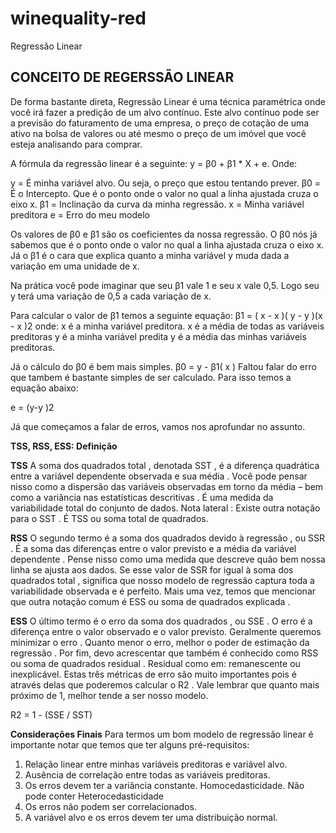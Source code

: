 # winequality-red
Regressão Linear

## **CONCEITO DE REGERSSÃO LINEAR**

De forma bastante direta, Regressão Linear é uma técnica paramétrica onde você irá fazer a predição de um alvo contínuo. 
Este alvo contínuo pode ser a previsão do faturamento de uma empresa, o preço de cotação de uma ativo na bolsa de valores ou até mesmo o preço de um imóvel que você esteja analisando para comprar. 

A fórmula da regressão linear é a seguinte:
y = β0 + β1 * X + e. Onde:

y = É minha variável alvo. Ou seja, o preço que estou tentando prever.
β0 = É o Intercepto. Que é o ponto onde o valor no qual a linha ajustada cruza o eixo x.
β1 = Inclinação da curva da minha regressão. 
x = Minha variável preditora
e = Erro do meu modelo

Os valores de β0 e β1 são os coeficientes da nossa regressão. O β0 nós já sabemos que é o ponto onde o valor no qual a linha ajustada cruza o eixo x. Já o β1 é o cara que explica quanto a minha variável y muda dada a variação em uma unidade de x. 

Na prática você pode imaginar que seu β1 vale 1 e seu x vale 0,5. Logo seu y terá uma variação de 0,5 a cada variação de x.

Para calcular o valor de β1  temos a seguinte equação:
β1 = ( x - x )( y - y )(x - x )2
onde:
x é a minha variável preditora.
x é a média de todas as variáveis preditoras
y é a minha variável predita
y é a média das minhas variáveis preditoras.

Já o cálculo do β0 é bem mais simples. 
β0 = y  - β1( x ) 
Faltou falar do erro que tambem é bastante simples de ser calculado. Para isso temos a equação abaixo: 

 e = (y-y )2

Já que começamos a falar de erros, vamos nos aprofundar no assunto.

**TSS, RSS, ESS: Definição**

**TSS**
A soma dos quadrados total , denotada SST , é a diferença quadrática entre a variável dependente observada e sua média . Você pode pensar nisso como a dispersão das variáveis ​​observadas em torno da média – bem como a variância nas estatísticas descritivas .
É uma medida da variabilidade total do conjunto de dados.
Nota lateral : Existe outra notação para o SST . É TSS ou soma total de quadrados.

**RSS**
O segundo termo é a soma dos quadrados devido à regressão , ou SSR . É a soma das diferenças entre o valor previsto e a média da variável dependente . Pense nisso como uma medida que descreve quão bem nossa linha se ajusta aos dados.
Se esse valor de SSR for igual à soma dos quadrados total , significa que nosso modelo de regressão captura toda a variabilidade observada e é perfeito. Mais uma vez, temos que mencionar que outra notação comum é ESS ou soma de quadrados explicada .

**ESS**
O último termo é o erro da soma dos quadrados , ou SSE . O erro é a diferença entre o valor observado e o valor previsto.
Geralmente queremos minimizar o erro . Quanto menor o erro, melhor o poder de estimação da regressão . Por fim, devo acrescentar que também é conhecido como RSS ou soma de quadrados residual . Residual como em: remanescente ou inexplicável.
Estas três métricas de erro são muito importantes pois é através delas que poderemos calcular o R2 . Vale lembrar que quanto mais próximo de 1, melhor tende a ser nosso modelo. 

R2 = 1 - (SSE / SST)

**Considerações Finais**
Para termos um bom modelo de regressão linear é importante notar que temos que ter alguns pré-requisitos: 
1) Relação linear entre minhas variáveis preditoras e variável alvo.
2) Ausência de correlação entre todas as variáveis preditoras. 
3) Os erros devem ter a variância constante. Homocedasticidade. Não pode conter Heterocedasticidade
4) Os erros não podem ser correlacionados.
5) A variável alvo e os erros devem ter uma distribuição normal.

